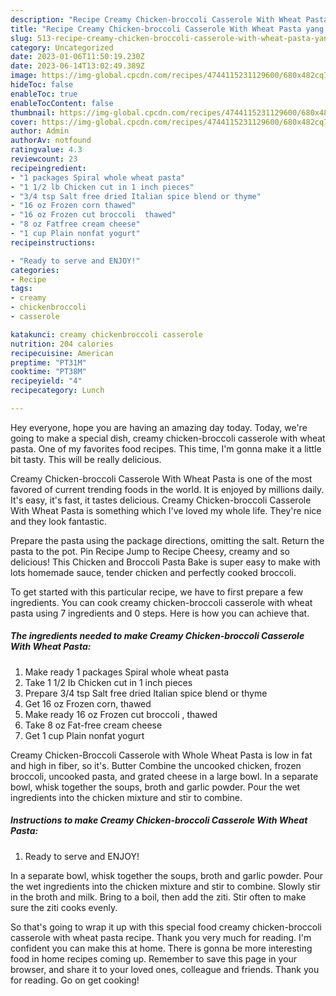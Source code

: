 ```yaml
---
description: "Recipe Creamy Chicken-broccoli Casserole With Wheat Pasta yang Very Delicious"
title: "Recipe Creamy Chicken-broccoli Casserole With Wheat Pasta yang Very Delicious"
slug: 513-recipe-creamy-chicken-broccoli-casserole-with-wheat-pasta-yang-very-delicious
category: Uncategorized
date: 2023-01-06T11:50:19.230Z
date: 2023-06-14T13:02:49.389Z
image: https://img-global.cpcdn.com/recipes/4744115231129600/680x482cq70/creamy-chicken-broccoli-casserole-with-wheat-pasta-recipe-main-photo.jpg
hideToc: false
enableToc: true
enableTocContent: false
thumbnail: https://img-global.cpcdn.com/recipes/4744115231129600/680x482cq70/creamy-chicken-broccoli-casserole-with-wheat-pasta-recipe-main-photo.jpg
cover: https://img-global.cpcdn.com/recipes/4744115231129600/680x482cq70/creamy-chicken-broccoli-casserole-with-wheat-pasta-recipe-main-photo.jpg
author: Admin
authorAv: notfound
ratingvalue: 4.3
reviewcount: 23
recipeingredient:
- "1 packages Spiral whole wheat pasta"
- "1 1/2 lb Chicken cut in 1 inch pieces"
- "3/4 tsp Salt free dried Italian spice blend or thyme"
- "16 oz Frozen corn thawed"
- "16 oz Frozen cut broccoli  thawed"
- "8 oz Fatfree cream cheese"
- "1 cup Plain nonfat yogurt"
recipeinstructions:

- "Ready to serve and ENJOY!"
categories:
- Recipe
tags:
- creamy
- chickenbroccoli
- casserole

katakunci: creamy chickenbroccoli casserole 
nutrition: 204 calories
recipecuisine: American
preptime: "PT31M"
cooktime: "PT38M"
recipeyield: "4"
recipecategory: Lunch

---
```



Hey everyone, hope you are having an amazing day today. Today, we're going to make a special dish, creamy chicken-broccoli casserole with wheat pasta. One of my favorites food recipes. This time, I'm gonna make it a little bit tasty. This will be really delicious.

Creamy Chicken-broccoli Casserole With Wheat Pasta is one of the most favored of current trending foods in the world. It is enjoyed by millions daily. It's easy, it's fast, it tastes delicious. Creamy Chicken-broccoli Casserole With Wheat Pasta is something which I've loved my whole life. They're nice and they look fantastic.

Prepare the pasta using the package directions, omitting the salt. Return the pasta to the pot. Pin Recipe Jump to Recipe Cheesy, creamy and so delicious! This Chicken and Broccoli Pasta Bake is super easy to make with lots homemade sauce, tender chicken and perfectly cooked broccoli.


To get started with this particular recipe, we have to first prepare a few ingredients. You can cook creamy chicken-broccoli casserole with wheat pasta using 7 ingredients and 0 steps. Here is how you can achieve that.

<!--inarticleads1-->

##### The ingredients needed to make Creamy Chicken-broccoli Casserole With Wheat Pasta:

1. Make ready 1 packages Spiral whole wheat pasta
1. Take 1 1/2 lb Chicken cut in 1 inch pieces
1. Prepare 3/4 tsp Salt free dried Italian spice blend or thyme
1. Get 16 oz Frozen corn, thawed
1. Make ready 16 oz Frozen cut broccoli , thawed
1. Take 8 oz Fat-free cream cheese
1. Get 1 cup Plain nonfat yogurt


Creamy Chicken-Broccoli Casserole with Whole Wheat Pasta is low in fat and high in fiber, so it&#39;s. Butter Combine the uncooked chicken, frozen broccoli, uncooked pasta, and grated cheese in a large bowl. In a separate bowl, whisk together the soups, broth and garlic powder. Pour the wet ingredients into the chicken mixture and stir to combine. 

<!--inarticleads2-->

##### Instructions to make Creamy Chicken-broccoli Casserole With Wheat Pasta:


1. Ready to serve and ENJOY!

In a separate bowl, whisk together the soups, broth and garlic powder. Pour the wet ingredients into the chicken mixture and stir to combine. Slowly stir in the broth and milk. Bring to a boil, then add the ziti. Stir often to make sure the ziti cooks evenly. 

So that's going to wrap it up with this special food creamy chicken-broccoli casserole with wheat pasta recipe. Thank you very much for reading. I'm confident you can make this at home. There is gonna be more interesting food in home recipes coming up. Remember to save this page in your browser, and share it to your loved ones, colleague and friends. Thank you for reading. Go on get cooking!
